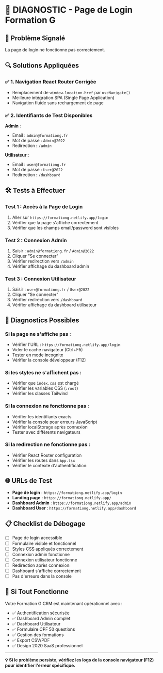 # 🔧 DIAGNOSTIC - Page de Login Formation G

## 🚨 Problème Signalé
La page de login ne fonctionne pas correctement.

## 🔍 Solutions Appliquées

### ✅ **1. Navigation React Router Corrigée**
- Remplacement de `window.location.href` par `useNavigate()`
- Meilleure intégration SPA (Single Page Application)
- Navigation fluide sans rechargement de page

### ✅ **2. Identifiants de Test Disponibles**

**Admin :**
- Email : `admin@formationg.fr`
- Mot de passe : `Admin@2022`
- Redirection : `/admin`

**Utilisateur :**
- Email : `user@formationg.fr`
- Mot de passe : `User@2022`
- Redirection : `/dashboard`

## 🛠️ **Tests à Effectuer**

### **Test 1 : Accès à la Page de Login**
1. Aller sur `https://formationg.netlify.app/login`
2. Vérifier que la page s'affiche correctement
3. Vérifier que les champs email/password sont visibles

### **Test 2 : Connexion Admin**
1. Saisir : `admin@formationg.fr` / `Admin@2022`
2. Cliquer "Se connecter"
3. Vérifier redirection vers `/admin`
4. Vérifier affichage du dashboard admin

### **Test 3 : Connexion Utilisateur**
1. Saisir : `user@formationg.fr` / `User@2022`
2. Cliquer "Se connecter"
3. Vérifier redirection vers `/dashboard`
4. Vérifier affichage du dashboard utilisateur

## 🔧 **Diagnostics Possibles**

### **Si la page ne s'affiche pas :**
- Vérifier l'URL : `https://formationg.netlify.app/login`
- Vider le cache navigateur (Ctrl+F5)
- Tester en mode incognito
- Vérifier la console développeur (F12)

### **Si les styles ne s'affichent pas :**
- Vérifier que `index.css` est chargé
- Vérifier les variables CSS (`:root`)
- Vérifier les classes Tailwind

### **Si la connexion ne fonctionne pas :**
- Vérifier les identifiants exacts
- Vérifier la console pour erreurs JavaScript
- Vérifier localStorage après connexion
- Tester avec différents navigateurs

### **Si la redirection ne fonctionne pas :**
- Vérifier React Router configuration
- Vérifier les routes dans `App.tsx`
- Vérifier le contexte d'authentification

## 🌐 **URLs de Test**

- **Page de login** : `https://formationg.netlify.app/login`
- **Landing page** : `https://formationg.netlify.app/`
- **Dashboard Admin** : `https://formationg.netlify.app/admin`
- **Dashboard User** : `https://formationg.netlify.app/dashboard`

## 📋 **Checklist de Débogage**

- [ ] Page de login accessible
- [ ] Formulaire visible et fonctionnel
- [ ] Styles CSS appliqués correctement
- [ ] Connexion admin fonctionne
- [ ] Connexion utilisateur fonctionne
- [ ] Redirection après connexion
- [ ] Dashboard s'affiche correctement
- [ ] Pas d'erreurs dans la console

## 🚀 **Si Tout Fonctionne**

Votre Formation G CRM est maintenant opérationnel avec :
- ✅ Authentification sécurisée
- ✅ Dashboard Admin complet
- ✅ Dashboard Utilisateur
- ✅ Formulaire CPF 50 questions
- ✅ Gestion des formations
- ✅ Export CSV/PDF
- ✅ Design 2020 SaaS professionnel

---

**💡 Si le problème persiste, vérifiez les logs de la console navigateur (F12) pour identifier l'erreur spécifique.**

